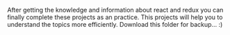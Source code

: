 After getting the knowledge and information about react and redux you can finally complete these projects as an practice.
This projects will help you to understand the topics more efficiently.
Download this folder for backup...
:)
